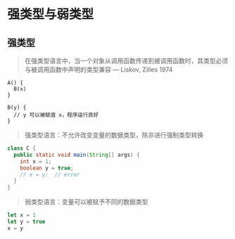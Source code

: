 # 强类型与弱类型

## 强类型

> 在强类型语言中，当一个对象从调用函数传递到被调用函数时，其类型必须与被调用函数中声明的类型兼容
> — Liskov, Zilles 1974

```
A() {
  B(x)
}

B(y) {
  // y 可以被赋值 x，程序运行良好
}
```


> 强类型语言：不允许改变变量的数据类型，除非进行强制类型转换

```java
class C {
  public static void main(String[] args) {
    int x = 1;
    boolean y = true;
    // x = y;  // error
  }
}
```


> 弱类型语言：变量可以被赋予不同的数据类型

```js
let x = 1
let y = true
x = y
```



